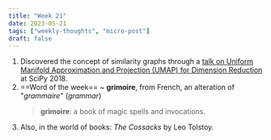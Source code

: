 ```yaml
---
title: "Week 21"
date: 2023-05-21
tags: ["weekly-thoughts", "micro-post"]
draft: false
---
```


1. Discovered the concept of similarity graphs through a [talk on Uniform Manifold Approximation and Projection (UMAP) for Dimension Reduction](https://youtu.be/nq6iPZVUxZU) at SciPy 2018.
2. ==Word of the week== ~ **grimoire**, from French, an alteration of "_grammaire_" (_grammar_)
    > **grimoire**: a book of magic spells and invocations.
3. Also, in the world of books: *The Cossacks* by Leo Tolstoy.
